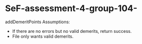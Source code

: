 # SeF-assessment-4-group-104-



addDemeritPoints Assumptions:
- If there are no errors but no valid demerits, return success.
- File only wants valid demerits.